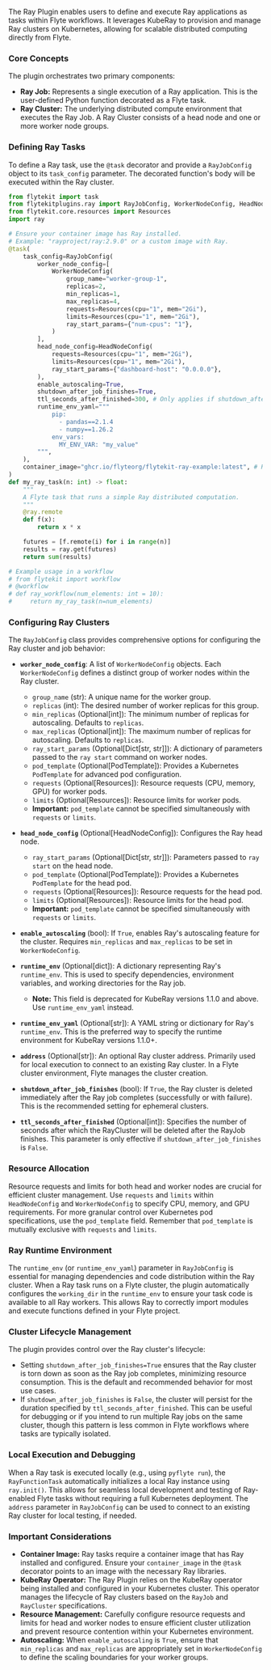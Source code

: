 
<!--
help_text: ''
key: summary_ray_plugin_807793b8-2cb4-4178-be13-2d6d4cdfec04
modules:
- flytekitplugins.ray.models
- flytekitplugins.ray.task
questions_to_answer: []
type: summary

-->
The Ray Plugin enables users to define and execute Ray applications as tasks within Flyte workflows. It leverages KubeRay to provision and manage Ray clusters on Kubernetes, allowing for scalable distributed computing directly from Flyte.

### Core Concepts

The plugin orchestrates two primary components:

*   **Ray Job:** Represents a single execution of a Ray application. This is the user-defined Python function decorated as a Flyte task.
*   **Ray Cluster:** The underlying distributed compute environment that executes the Ray Job. A Ray Cluster consists of a head node and one or more worker node groups.

### Defining Ray Tasks

To define a Ray task, use the `@task` decorator and provide a `RayJobConfig` object to its `task_config` parameter. The decorated function's body will be executed within the Ray cluster.

```python
from flytekit import task
from flytekitplugins.ray import RayJobConfig, WorkerNodeConfig, HeadNodeConfig
from flytekit.core.resources import Resources
import ray

# Ensure your container image has Ray installed.
# Example: "rayproject/ray:2.9.0" or a custom image with Ray.
@task(
    task_config=RayJobConfig(
        worker_node_config=[
            WorkerNodeConfig(
                group_name="worker-group-1",
                replicas=2,
                min_replicas=1,
                max_replicas=4,
                requests=Resources(cpu="1", mem="2Gi"),
                limits=Resources(cpu="1", mem="2Gi"),
                ray_start_params={"num-cpus": "1"},
            )
        ],
        head_node_config=HeadNodeConfig(
            requests=Resources(cpu="1", mem="2Gi"),
            limits=Resources(cpu="1", mem="2Gi"),
            ray_start_params={"dashboard-host": "0.0.0.0"},
        ),
        enable_autoscaling=True,
        shutdown_after_job_finishes=True,
        ttl_seconds_after_finished=300, # Only applies if shutdown_after_job_finishes is False
        runtime_env_yaml="""
            pip:
              - pandas==2.1.4
              - numpy==1.26.2
            env_vars:
              MY_ENV_VAR: "my_value"
        """,
    ),
    container_image="ghcr.io/flyteorg/flytekit-ray-example:latest", # Replace with your Ray-enabled image
)
def my_ray_task(n: int) -> float:
    """
    A Flyte task that runs a simple Ray distributed computation.
    """
    @ray.remote
    def f(x):
        return x * x

    futures = [f.remote(i) for i in range(n)]
    results = ray.get(futures)
    return sum(results)

# Example usage in a workflow
# from flytekit import workflow
# @workflow
# def ray_workflow(num_elements: int = 10):
#     return my_ray_task(n=num_elements)
```

### Configuring Ray Clusters

The `RayJobConfig` class provides comprehensive options for configuring the Ray cluster and job behavior:

*   **`worker_node_config`**: A list of `WorkerNodeConfig` objects. Each `WorkerNodeConfig` defines a distinct group of worker nodes within the Ray cluster.
    *   `group_name` (str): A unique name for the worker group.
    *   `replicas` (int): The desired number of worker replicas for this group.
    *   `min_replicas` (Optional[int]): The minimum number of replicas for autoscaling. Defaults to `replicas`.
    *   `max_replicas` (Optional[int]): The maximum number of replicas for autoscaling. Defaults to `replicas`.
    *   `ray_start_params` (Optional[Dict[str, str]]): A dictionary of parameters passed to the `ray start` command on worker nodes.
    *   `pod_template` (Optional[PodTemplate]): Provides a Kubernetes `PodTemplate` for advanced pod configuration.
    *   `requests` (Optional[Resources]): Resource requests (CPU, memory, GPU) for worker pods.
    *   `limits` (Optional[Resources]): Resource limits for worker pods.
    *   **Important:** `pod_template` cannot be specified simultaneously with `requests` or `limits`.

*   **`head_node_config`** (Optional[HeadNodeConfig]): Configures the Ray head node.
    *   `ray_start_params` (Optional[Dict[str, str]]): Parameters passed to `ray start` on the head node.
    *   `pod_template` (Optional[PodTemplate]): Provides a Kubernetes `PodTemplate` for the head pod.
    *   `requests` (Optional[Resources]): Resource requests for the head pod.
    *   `limits` (Optional[Resources]): Resource limits for the head pod.
    *   **Important:** `pod_template` cannot be specified simultaneously with `requests` or `limits`.

*   **`enable_autoscaling`** (bool): If `True`, enables Ray's autoscaling feature for the cluster. Requires `min_replicas` and `max_replicas` to be set in `WorkerNodeConfig`.

*   **`runtime_env`** (Optional[dict]): A dictionary representing Ray's `runtime_env`. This is used to specify dependencies, environment variables, and working directories for the Ray job.
    *   **Note:** This field is deprecated for KubeRay versions 1.1.0 and above. Use `runtime_env_yaml` instead.

*   **`runtime_env_yaml`** (Optional[str]): A YAML string or dictionary for Ray's `runtime_env`. This is the preferred way to specify the runtime environment for KubeRay versions 1.1.0+.

*   **`address`** (Optional[str]): An optional Ray cluster address. Primarily used for local execution to connect to an existing Ray cluster. In a Flyte cluster environment, Flyte manages the cluster creation.

*   **`shutdown_after_job_finishes`** (bool): If `True`, the Ray cluster is deleted immediately after the Ray job completes (successfully or with failure). This is the recommended setting for ephemeral clusters.

*   **`ttl_seconds_after_finished`** (Optional[int]): Specifies the number of seconds after which the RayCluster will be deleted after the RayJob finishes. This parameter is only effective if `shutdown_after_job_finishes` is `False`.

### Resource Allocation

Resource requests and limits for both head and worker nodes are crucial for efficient cluster management. Use `requests` and `limits` within `HeadNodeConfig` and `WorkerNodeConfig` to specify CPU, memory, and GPU requirements. For more granular control over Kubernetes pod specifications, use the `pod_template` field. Remember that `pod_template` is mutually exclusive with `requests` and `limits`.

### Ray Runtime Environment

The `runtime_env` (or `runtime_env_yaml`) parameter in `RayJobConfig` is essential for managing dependencies and code distribution within the Ray cluster. When a Ray task runs on a Flyte cluster, the plugin automatically configures the `working_dir` in the `runtime_env` to ensure your task code is available to all Ray workers. This allows Ray to correctly import modules and execute functions defined in your Flyte project.

### Cluster Lifecycle Management

The plugin provides control over the Ray cluster's lifecycle:

*   Setting `shutdown_after_job_finishes=True` ensures that the Ray cluster is torn down as soon as the Ray job completes, minimizing resource consumption. This is the default and recommended behavior for most use cases.
*   If `shutdown_after_job_finishes` is `False`, the cluster will persist for the duration specified by `ttl_seconds_after_finished`. This can be useful for debugging or if you intend to run multiple Ray jobs on the same cluster, though this pattern is less common in Flyte workflows where tasks are typically isolated.

### Local Execution and Debugging

When a Ray task is executed locally (e.g., using `pyflyte run`), the `RayFunctionTask` automatically initializes a local Ray instance using `ray.init()`. This allows for seamless local development and testing of Ray-enabled Flyte tasks without requiring a full Kubernetes deployment. The `address` parameter in `RayJobConfig` can be used to connect to an existing Ray cluster for local testing, if needed.

### Important Considerations

*   **Container Image:** Ray tasks require a container image that has Ray installed and configured. Ensure your `container_image` in the `@task` decorator points to an image with the necessary Ray libraries.
*   **KubeRay Operator:** The Ray Plugin relies on the KubeRay operator being installed and configured in your Kubernetes cluster. This operator manages the lifecycle of Ray clusters based on the `RayJob` and `RayCluster` specifications.
*   **Resource Management:** Carefully configure resource requests and limits for head and worker nodes to ensure efficient cluster utilization and prevent resource contention within your Kubernetes environment.
*   **Autoscaling:** When `enable_autoscaling` is `True`, ensure that `min_replicas` and `max_replicas` are appropriately set in `WorkerNodeConfig` to define the scaling boundaries for your worker groups.
<!--
key: summary_ray_plugin_807793b8-2cb4-4178-be13-2d6d4cdfec04
type: summary_end

-->
<!--
code_unit: flytekitplugins.ray.task
code_unit_type: class
help_text: ''
key: example_0a02ef89-8f84-41bd-ac52-ebfafe0404ab
type: example

-->
